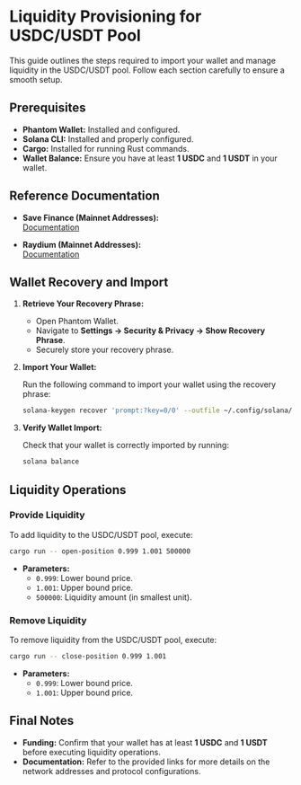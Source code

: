 # Liquidity Provisioning for USDC/USDT Pool

This guide outlines the steps required to import your wallet and manage liquidity in the USDC/USDT pool. Follow each section carefully to ensure a smooth setup.

## Prerequisites

- **Phantom Wallet:** Installed and configured.
- **Solana CLI:** Installed and properly configured.
- **Cargo:** Installed for running Rust commands.
- **Wallet Balance:** Ensure you have at least **1 USDC** and **1 USDT** in your wallet.

## Reference Documentation

- **Save Finance (Mainnet Addresses):**  
  [Documentation](https://docs.save.finance/architecture/addresses/mainnet/main-pools)

- **Raydium (Mainnet Addresses):**  
  [Documentation](https://docs.raydium.io/raydium/protocol/developers/addresses#raydium-programs)

## Wallet Recovery and Import

1. **Retrieve Your Recovery Phrase:**

   - Open Phantom Wallet.
   - Navigate to **Settings → Security & Privacy → Show Recovery Phrase**.
   - Securely store your recovery phrase.

2. **Import Your Wallet:**

   Run the following command to import your wallet using the recovery phrase:
   ```bash
   solana-keygen recover 'prompt:?key=0/0' --outfile ~/.config/solana/id.json
   ```

3. **Verify Wallet Import:**

   Check that your wallet is correctly imported by running:
   ```bash
   solana balance
   ```

## Liquidity Operations

### Provide Liquidity

To add liquidity to the USDC/USDT pool, execute:
```bash
cargo run -- open-position 0.999 1.001 500000
```
- **Parameters:**
  - `0.999`: Lower bound price.
  - `1.001`: Upper bound price.
  - `500000`: Liquidity amount (in smallest unit).

### Remove Liquidity

To remove liquidity from the USDC/USDT pool, execute:
```bash
cargo run -- close-position 0.999 1.001
```
- **Parameters:**
  - `0.999`: Lower bound price.
  - `1.001`: Upper bound price.

## Final Notes

- **Funding:** Confirm that your wallet has at least **1 USDC** and **1 USDT** before executing liquidity operations.
- **Documentation:** Refer to the provided links for more details on the network addresses and protocol configurations.
